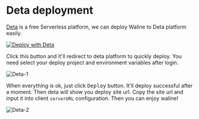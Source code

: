 # Deta deployment

[Deta](https://www.deta.sh/) is a free Serverless platform, we can deploy Waline to Deta platform easily.

[![Deploy with Deta](https://button.deta.dev/1/svg)](https://go.deta.dev/deploy?repo=https://github.com/walinejs/deta-starter)

Click this button and it'll redirect to deta platform to quickly deploy. You need select your deploy project and environment variables after login.

![Deta-1](../../../assets/deta-1.png)

When everything is ok, just click <kbd>Deploy</kbd> button. It'll deploy successful after a moment. Then deta will show you deploy site url. Copy the site url and input it into client `serverURL` configuration. Then you can enjoy waline!

![Deta-2](../../../assets/deta-2.png)
